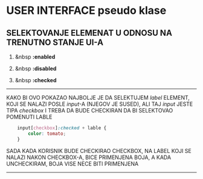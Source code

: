 # USER INTERFACE pseudo klase

## SELEKTOVANJE ELEMENAT U ODNOSU NA TRENUTNO STANJE UI-A

1) &nbsp **:enabled**

2) &nbsp **:disabled**

3) &nbsp **:checked**

********************************
KAKO BI OVO POKAZAO NAJBOLJE JE DA SELEKTUJEM *label* ELEMENT, KOJI SE NALAZI POSLE *input*-A (NJEGOV JE SUSED), ALI TAJ *input* JESTE TIPA *checkbox* I TREBA DA BUDE CHECKIRAN DA BI SELEKTOVAO POMENUTI LABLE

```CSS
    input[checkbox]:checked + lable {
        color: tomato;
    }
```

SADA KADA KORISNIK BUDE CHECKIRAO CHECKBOX, NA LABEL KOJI SE NALAZI NAKON CHECKBOX-A, BICE PRIMENJENA BOJA, A KADA UNCHECKIRAM, BOJA VISE NECE BITI PRIMENJENA
********************************